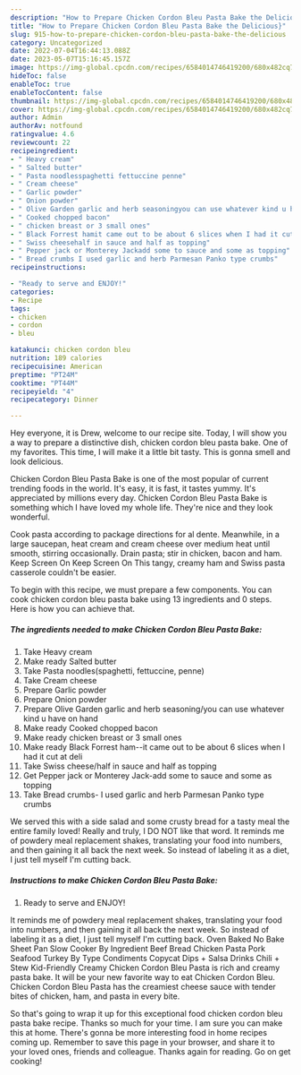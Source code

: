 ```yaml
---
description: "How to Prepare Chicken Cordon Bleu Pasta Bake the Delicious}"
title: "How to Prepare Chicken Cordon Bleu Pasta Bake the Delicious}"
slug: 915-how-to-prepare-chicken-cordon-bleu-pasta-bake-the-delicious
category: Uncategorized
date: 2022-07-04T16:44:13.088Z
date: 2023-05-07T15:16:45.157Z
image: https://img-global.cpcdn.com/recipes/6584014746419200/680x482cq70/chicken-cordon-bleu-pasta-bake-recipe-main-photo.jpg
hideToc: false
enableToc: true
enableTocContent: false
thumbnail: https://img-global.cpcdn.com/recipes/6584014746419200/680x482cq70/chicken-cordon-bleu-pasta-bake-recipe-main-photo.jpg
cover: https://img-global.cpcdn.com/recipes/6584014746419200/680x482cq70/chicken-cordon-bleu-pasta-bake-recipe-main-photo.jpg
author: Admin
authorAv: notfound
ratingvalue: 4.6
reviewcount: 22
recipeingredient:
- " Heavy cream"
- " Salted butter"
- " Pasta noodlesspaghetti fettuccine penne"
- " Cream cheese"
- " Garlic powder"
- " Onion powder"
- " Olive Garden garlic and herb seasoningyou can use whatever kind u have on hand"
- " Cooked chopped bacon"
- " chicken breast or 3 small ones"
- " Black Forrest hamit came out to be about 6 slices when I had it cut at deli"
- " Swiss cheesehalf in sauce and half as topping"
- " Pepper jack or Monterey Jackadd some to sauce and some as topping"
- " Bread crumbs I used garlic and herb Parmesan Panko type crumbs"
recipeinstructions:

- "Ready to serve and ENJOY!"
categories:
- Recipe
tags:
- chicken
- cordon
- bleu

katakunci: chicken cordon bleu 
nutrition: 189 calories
recipecuisine: American
preptime: "PT24M"
cooktime: "PT44M"
recipeyield: "4"
recipecategory: Dinner

---
```



Hey everyone, it is Drew, welcome to our recipe site. Today, I will show you a way to prepare a distinctive dish, chicken cordon bleu pasta bake. One of my favorites. This time, I will make it a little bit tasty. This is gonna smell and look delicious.

Chicken Cordon Bleu Pasta Bake is one of the most popular of current trending foods in the world. It's easy, it is fast, it tastes yummy. It's appreciated by millions every day. Chicken Cordon Bleu Pasta Bake is something which I have loved my whole life. They're nice and they look wonderful.

Cook pasta according to package directions for al dente. Meanwhile, in a large saucepan, heat cream and cream cheese over medium heat until smooth, stirring occasionally. Drain pasta; stir in chicken, bacon and ham. Keep Screen On Keep Screen On This tangy, creamy ham and Swiss pasta casserole couldn&#39;t be easier.


To begin with this recipe, we must prepare a few components. You can cook chicken cordon bleu pasta bake using 13 ingredients and 0 steps. Here is how you can achieve that.

<!--inarticleads1-->

##### The ingredients needed to make Chicken Cordon Bleu Pasta Bake:

1. Take  Heavy cream
1. Make ready  Salted butter
1. Take  Pasta noodles(spaghetti, fettuccine, penne)
1. Take  Cream cheese
1. Prepare  Garlic powder
1. Prepare  Onion powder
1. Prepare  Olive Garden garlic and herb seasoning/you can use whatever kind u have on hand
1. Make ready  Cooked chopped bacon
1. Make ready  chicken breast or 3 small ones
1. Make ready  Black Forrest ham--it came out to be about 6 slices when I had it cut at deli
1. Take  Swiss cheese/half in sauce and half as topping
1. Get  Pepper jack or Monterey Jack-add some to sauce and some as topping
1. Take  Bread crumbs- I used garlic and herb Parmesan Panko type crumbs


We served this with a side salad and some crusty bread for a tasty meal the entire family loved! Really and truly, I DO NOT like that word. It reminds me of powdery meal replacement shakes, translating your food into numbers, and then gaining it all back the next week. So instead of labeling it as a diet, I just tell myself I&#39;m cutting back. 

<!--inarticleads2-->

##### Instructions to make Chicken Cordon Bleu Pasta Bake:


1. Ready to serve and ENJOY!

It reminds me of powdery meal replacement shakes, translating your food into numbers, and then gaining it all back the next week. So instead of labeling it as a diet, I just tell myself I&#39;m cutting back. Oven Baked No Bake Sheet Pan Slow Cooker By Ingredient Beef Bread Chicken Pasta Pork Seafood Turkey By Type Condiments Copycat Dips + Salsa Drinks Chili + Stew Kid-Friendly Creamy Chicken Cordon Bleu Pasta is rich and creamy pasta bake. It will be your new favorite way to eat Chicken Cordon Bleu. Chicken Cordon Bleu Pasta has the creamiest cheese sauce with tender bites of chicken, ham, and pasta in every bite. 

So that's going to wrap it up for this exceptional food chicken cordon bleu pasta bake recipe. Thanks so much for your time. I am sure you can make this at home. There's gonna be more interesting food in home recipes coming up. Remember to save this page in your browser, and share it to your loved ones, friends and colleague. Thanks again for reading. Go on get cooking!
